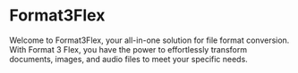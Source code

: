 # Format3Flex
Welcome to Format3Flex, your all-in-one solution for file format conversion. With Format 3 Flex, you have the power to effortlessly transform documents, images, and audio files to meet your specific needs.
